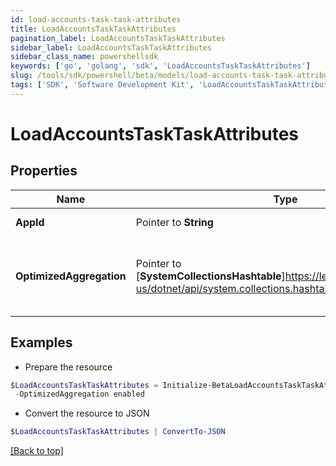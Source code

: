 ```yaml
---
id: load-accounts-task-task-attributes
title: LoadAccountsTaskTaskAttributes
pagination_label: LoadAccountsTaskTaskAttributes
sidebar_label: LoadAccountsTaskTaskAttributes
sidebar_class_name: powershellsdk
keywords: ['go', 'golang', 'sdk', 'LoadAccountsTaskTaskAttributes'] 
slug: /tools/sdk/powershell/beta/models/load-accounts-task-task-attributes
tags: ['SDK', 'Software Development Kit', 'LoadAccountsTaskTaskAttributes']
---
```



# LoadAccountsTaskTaskAttributes

## Properties

Name | Type | Description | Notes
------------ | ------------- | ------------- | -------------
**AppId** |  Pointer to **String** | The id of the source | [optional] 
**OptimizedAggregation** |  Pointer to [**SystemCollectionsHashtable**]https://learn.microsoft.com/en-us/dotnet/api/system.collections.hashtable?view=net-8.0 | The indicator if the aggregation process was enabled/disabled for the aggregation job | [optional] 

## Examples

- Prepare the resource
```powershell
$LoadAccountsTaskTaskAttributes = Initialize-BetaLoadAccountsTaskTaskAttributes  -AppId c31386cb18bb403cbb6df4c86294ff82 `
 -OptimizedAggregation enabled
```

- Convert the resource to JSON
```powershell
$LoadAccountsTaskTaskAttributes | ConvertTo-JSON
```


[[Back to top]](#) 

